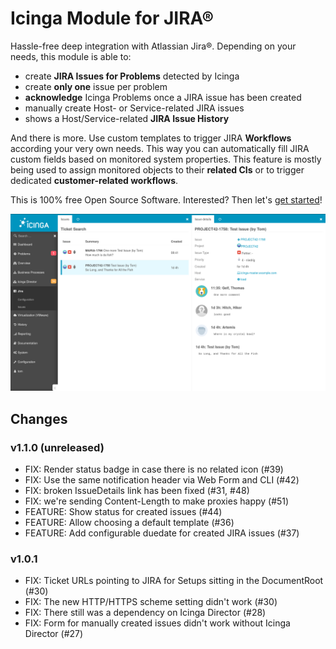 Icinga Module for JIRA®
=======================

Hassle-free deep integration with Atlassian Jira®. Depending on your needs, this
module is able to:

* create **JIRA Issues for Problems** detected by Icinga
* create **only one** issue per problem
* **acknowledge** Icinga Problems once a JIRA issue has been created
* manually create Host- or Service-related JIRA issues
* shows a Host/Service-related **JIRA Issue History**

And there is more. Use custom templates to trigger JIRA **Workflows** according
your very own needs. This way you can automatically fill JIRA custom fields
based on monitored system properties. This feature is mostly being used to
assign monitored objects to their **related CIs** or to trigger dedicated
**customer-related workflows**.

This is 100% free Open Source Software. Interested? Then let's [get started](doc/01-Introduction.md)!

![JIRA integration](doc/screenshot/issue_list_and_details-new.png)

Changes
-------

### v1.1.0 (unreleased)

* FIX: Render status badge in case there is no related icon (#39)
* FIX: Use the same notification header via Web Form and CLI (#42)
* FIX: broken IssueDetails link has been fixed (#31, #48)
* FIX: we're sending Content-Length to make proxies happy (#51)
* FEATURE: Show status for created issues (#44)
* FEATURE: Allow choosing a default template (#36)
* FEATURE: Add configurable duedate for created JIRA issues (#37)

### v1.0.1

* FIX: Ticket URLs pointing to JIRA for Setups sitting in the DocumentRoot (#30)
* FIX: The new HTTP/HTTPS scheme setting didn't work (#30)
* FIX: There still was a dependency on Icinga Director (#28)
* FIX: Form for manually created issues didn't work without Icinga Director (#27)
